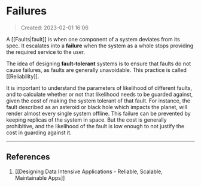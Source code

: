 # Failures
> Created: 2023-02-01 16:06

A [[Faults|fault]] is when one component of a system deviates from its spec. It escalates into a **failure** when the system as a whole stops providing the required service to the user.

The idea of designing **fault-tolerant** systems is to ensure that faults do not cause failures, as faults are generally unavoidable. This practice is called [[Reliability]].

It is important to understand the parameters of likelihood of different faults, and to calculate whether or not that likelihood needs to be guarded against, given the *cost* of making the system tolerant of that fault. For instance, the fault described as an asteroid or black hole which impacts the planet, will render almost every single system offline. This failure can be prevented by keeping replicas of the system in space. But the cost is generally prohibitive, and the likelihood of the fault is low enough to not justify the cost in guarding against it.

----

## References
1. [[Designing Data Intensive Applications - Reliable, Scalable, Maintainable Apps]]
